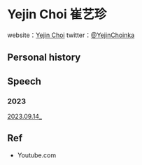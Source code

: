 # Yejin Choi 崔艺珍website：[Yejin Choi](https://homes.cs.washington.edu/~yejin/)twitter：[@YejinChoinka](https://twitter.com/YejinChoinka)## Personal history## Speech### 2023[2023.09.14_](https://www.youtube.com/)## Ref- Youtube.com